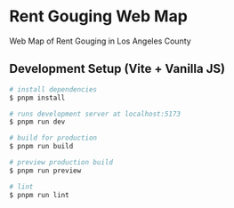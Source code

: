 # Rent Gouging Web Map

Web Map of Rent Gouging in Los Angeles County

## Development Setup (Vite + Vanilla JS)

```bash
# install dependencies
$ pnpm install

# runs development server at localhost:5173
$ pnpm run dev

# build for production
$ pnpm run build

# preview production build
$ pnpm run preview

# lint
$ pnpm run lint

```
